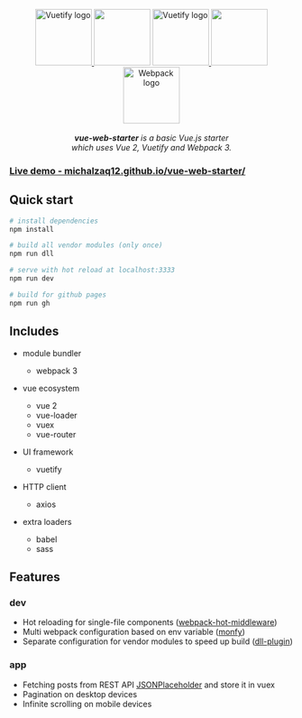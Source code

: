 

<p align="center">
  <a href="https://vuetifyjs.com" target="_blank">
      <img width="100"src="https://vuejs.org/images/logo.png" alt="Vuetify logo">
    </a>
    <img width="100" src="https://cdn4.iconfinder.com/data/icons/ios7-essence/22/add_plus-512.png">
  <a href="https://vuetifyjs.com" target="_blank">
    <img width="100"src="https://cdn.vuetifyjs.com/images/logos/v-alt.svg" alt="Vuetify logo">
  </a>
  <img width="100" src="https://cdn4.iconfinder.com/data/icons/ios7-essence/22/add_plus-512.png">
  <a href="https://webpack.js.org" target="_blank">
    <img width="100" src="https://webpack.js.org/assets/icon-square-big.svg" alt="Webpack logo">
  </a>
  <br><br><i><strong>vue-web-starter</strong> is a basic Vue.js starter <br>which uses Vue 2, Vuetify and Webpack 3.</i>
</p>

<p align="center"></p>



### [Live demo - michalzaq12.github.io/vue-web-starter/](https://michalzaq12.github.io/vue-web-starter/)



## Quick start

  ```bash
  # install dependencies
  npm install
  
  # build all vendor modules (only once)
  npm run dll
  
  # serve with hot reload at localhost:3333
  npm run dev
  
  # build for github pages
  npm run gh
  ```

## Includes

- module bundler
  - webpack 3

- vue ecosystem
  - vue 2
  - vue-loader
  - vuex
  - vue-router

- UI framework
  - vuetify 
  
- HTTP client
  - axios
  
- extra loaders
  - babel
  - sass
   
## Features   

### dev 

- Hot reloading for single-file components ([webpack-hot-middleware](https://www.npmjs.com/package/webpack-hot-middleware))
- Multi webpack configuration based on env variable ([monfy](https://www.npmjs.com/package/monfy))
- Separate configuration for vendor modules to speed up build ([dll-plugin](https://webpack.js.org/plugins/dll-plugin/))


### app
- Fetching posts from REST API [JSONPlaceholder](https://jsonplaceholder.typicode.com) and store it in vuex
- Pagination on desktop devices
- Infinite scrolling on mobile devices
  
